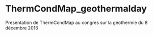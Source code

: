 # ThermCondMap_geothermalday
Presentation de ThermCondMap au congres sur la géothermie du 8 décembre 2016
